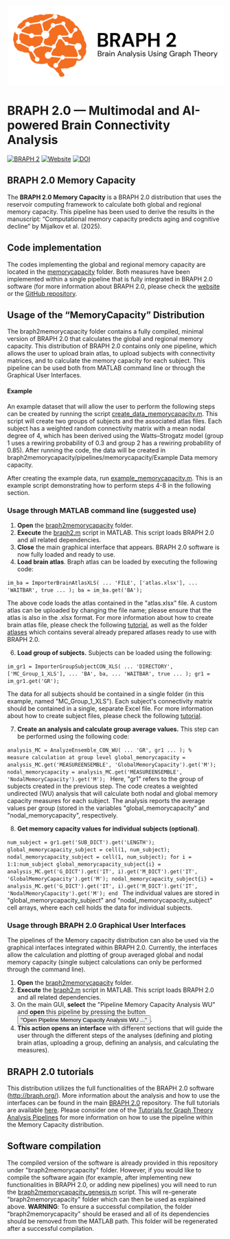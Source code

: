 ![BRAPH 2.0](braph2banner.png)


# BRAPH 2.0 — Multimodal and AI-powered Brain Connectivity Analysis

[![BRAPH 2](https://img.shields.io/twitter/url?label=BRAPH%202&style=social&url=https%3A%2F%2Ftwitter.com%2Fbraph2software)](https://twitter.com/braph2software)
[![Website](https://img.shields.io/website?up_message=braph.org&url=http%3A%2F%2Fbraph.org%2F)](http://braph.org/)
[![DOI](https://img.shields.io/badge/DOI-10.1371%2Fjournal.pone.0178798-blue)](https://doi.org/10.1371/journal.pone.0178798)


## BRAPH 2.0 Memory Capacity
The **BRAPH 2.0 Memory Capacity** is a BRAPH 2.0 distribution that uses the reservoir computing framework to calculate both global and regional memory capacity. This pipeline has been used to derive the results in the manuscript: “Computational memory capacity predicts aging and cognitive decline” by Mijalkov et al. (2025).

## Code implementation
The codes implementing the global and regional memory capacity are located in the [memorycapacity](https://github.com/braph-software/MemoryCapacity/tree/develop/memorycapacity) folder. 
Both measures have been implemented within a single pipeline that is fully integrated in BRAPH 2.0 software (for more information about BRAPH 2.0, please check the [website](http://braph.org/) or the [GitHub repository](https://github.com/braph-software/BRAPH-2).

## Usage of the “MemoryCapacity” Distribution
The braph2memorycapacity folder contains a fully compiled, minimal version of BRAPH 2.0 that calculates the global and regional memory capacity. This distribution of BRAPH 2.0 contains only one pipeline, which allows the user to upload brain atlas, to upload subjects with connectivity matrices, and to calculate the memory capacity for each subject. This pipeline can be used both from  MATLAB command line or through the Graphical User Interfaces. 

#### Example
An example dataset that will allow the user to perform the following steps can be created by running the script [create_data_memorycapacity.m](https://github.com/braph-software/MemoryCapacity/blob/develop/memorycapacity/create_data_memorycapacity.m). This script will create two groups of subjects and the associated atlas files. Each subject has a weighted random connectivity matrix with a mean nodal degree of 4, which has been derived using the Watts–Strogatz model (group 1 uses a rewiring probability of 0.3 and group 2 has a rewiring probability of 0.85). After running the code, the data will be created in braph2memorycapacity/pipelines/memorycapacity/Example Data memory capacity.

After creating the example data, run [example_memorycapacity.m](https://github.com/braph-software/MemoryCapacity/blob/develop/braph2memorycapacity/pipelines/memorycapacity/example_memorycapacity.m). This is an example script demonstrating how to perform steps 4-8 in the following section.

### Usage through MATLAB command line (suggested use)
1.	<b>Open</b> the [braph2memorycapacity](https://github.com/braph-software/MemoryCapacity/tree/develop/braph2memorycapacity) folder. 
2.	<b>Execute</b> the [braph2.m](https://github.com/braph-software/MemoryCapacity/blob/develop/braph2memorycapacity/braph2.m) script in MATLAB. This script loads BRAPH 2.0 and all related dependencies. 
3. <b>Close</b> the main graphical interface that appears. BRAPH 2.0 software is now fully loaded and ready to use. 
4. <b>Load brain atlas</b>. Braph atlas can be loaded by executing the following code:
 
<code>im_ba = ImporterBrainAtlasXLS( ...
    'FILE', ['atlas.xlsx'], ...
    'WAITBAR', true ...
    );
ba = im_ba.get('BA'); 
</code>

The above code loads the atlas contained in the "atlas.xlsx" file. A custom atlas can be uploaded by changing the file name; please ensure that the atlas is also in the .xlsx format. For more information about how to create brain atlas file, please check the following [tutorial](https://github.com/braph-software/BRAPH-2/tree/develop/tutorials/general/tut_ba), as well as the folder [atlases](https://github.com/braph-software/BRAPH-2/tree/develop/braph2/atlases) which contains several already prepared atlases ready to use with BRAPH 2.0.

6. <b>Load group of subjects.</b> Subjects can be loaded using the following:

<code>im_gr1 = ImporterGroupSubjectCON_XLS( ...
    'DIRECTORY', ['MC_Group_1_XLS'], ...
    'BA', ba, ...
    'WAITBAR', true ...
    );
gr1 = im_gr1.get('GR');
</code>

The data for all subjects should be contained in a single folder (in this example, named "MC_Group_1_XLS"). Each subject's connectivity matrix should be contained in a single, separate Excel file. For more information about how to create subject files, please check the following [tutorial](https://github.com/braph-software/BRAPH-2/tree/develop/tutorials/general/tut_gr_con).

7. <b>Create an analysis and calculate group average values.</b> This step can be performed using the following code:

<code>analysis_MC = AnalyzeEnsemble_CON_WU( ...
    'GR', gr1 ...
    );
% measure calculation at group level
global_memorycapacity = analysis_MC.get('MEASUREENSEMBLE', 'GlobalMemoryCapacity').get('M');
nodal_memorycapacity = analysis_MC.get('MEASUREENSEMBLE', 'NodalMemoryCapacity').get('M');
</code>
Here, "gr1" refers to the group of subjects created in the previous step. The code creates a weighted undirected (WU) analysis that will calculate both nodal and global memory capacity measures for each subject. The analysis reports the average values per group (stored in the variables "global_memorycapacity" and "nodal_memorycapacity", respectively. 

8. <b>Get memory capacity values for individual subjects (optional)</b>. 

<code>num_subject = gr1.get('SUB_DICT').get('LENGTH');
global_memorycapacity_subject = cell(1, num_subject);
nodal_memorycapacity_subject  = cell(1, num_subject);
for i = 1:1:num_subject
    global_memorycapacity_subject{i} = analysis_MC.get('G_DICT').get('IT', i).get('M_DICT').get('IT', 'GlobalMemoryCapacity').get('M');
    nodal_memorycapacity_subject{i}  = analysis_MC.get('G_DICT').get('IT', i).get('M_DICT').get('IT', 'NodalMemoryCapacity').get('M');
end
</code>
The individual values are stored in "global_memorycapacity_subject" and "nodal_memorycapacity_subject" cell arrays, where each cell holds the data for individual subjects.

### Usage through BRAPH 2.0 Graphical User Interfaces
The pipelines of the Memory capacity distribution can also be used via the graphical interfaces integrated within BRAPH 2.0. Currently, the interfaces allow the calculation and plotting of group averaged global and nodal memory capacity (single subject calculations can only be performed through the command line). 
1. <b>Open</b> the [braph2memorycapacity](https://github.com/braph-software/MemoryCapacity/tree/develop/braph2memorycapacity) folder. 
2.	<b>Execute</b> the [braph2.m](https://github.com/braph-software/MemoryCapacity/blob/develop/braph2memorycapacity/braph2.m) script in MATLAB. This script loads BRAPH 2.0 and all related dependencies. 
3.	On the main GUI, <b>select</b> the "Pipeline Memory Capacity Analysis WU" and <b>open</b> this pipeline by pressing the button <button>"Open Pipeline Memory Capacity Analysis WU ..."</button>.
4.	<b>This action opens an interface</b> with different sections that will guide the user through the different steps of the analyses (defining and ploting brain atlas, uploading a group, defining an analysis, and calculating the measures).

## BRAPH 2.0 tutorials

This distribution utilizes the full functionalities of the BRAPH 2.0 software (http://braph.org/). More information about the analysis and how to use the interfaces can be found in the main [BRAPH 2.0](https://github.com/braph-software/BRAPH-2/tree/develop) repository. The full tutorials are available [here](https://github.com/braph-software/BRAPH-2/tree/develop/tutorials). Please consider one of the [Tutorials for Graph Theory Analysis Pipelines](https://github.com/braph-software/BRAPH-2/tree/develop/tutorials/pipelines#single-layer-connectivity-pipelines) for more information on how to use the pipeline within the Memory Capacity distribution.  

## Software compilation

The compiled version of the software is already provided in this repository under "braph2memorycapacity" folder. However, if you would like to compile the software again (for example, after implementing new functionalities in BRAPH 2.0, or adding new pipelines) you will need to run the [braph2memorycapacity_genesis.m](https://github.com/braph-software/MemoryCapacity/blob/develop/braph2memorycapacity_genesis.m) script. This will re-generate "braph2memorycapacity" folder which can then be used as explained above. **WARNING**: To ensure a successful compilation, the folder "braph2memorycapacity" should be erased and all of its dependencies should be removed from the MATLAB path. This folder will be regenerated after a successful compilation.

